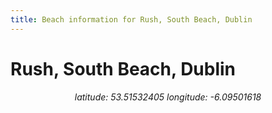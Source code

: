 ```yaml
---
title: Beach information for Rush, South Beach, Dublin
---
```

# Rush, South Beach, Dublin 

<div align="center"><i>latitude: 53.51532405 longitude: -6.09501618</i></div>